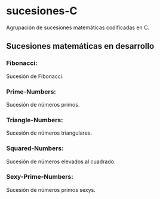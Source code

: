 # sucesiones-C
Agrupación de sucesiones matemáticas codificadas en C.

## Sucesiones matemáticas en desarrollo

### Fibonacci:
Sucesión de Fibonacci.

### Prime-Numbers:
Sucesión de números primos.

### Triangle-Numbers:
Sucesión de números triangulares.

### Squared-Numbers:
Sucesión de números elevados al cuadrado.

### Sexy-Prime-Numbers:
Sucesión de números primos sexys.
